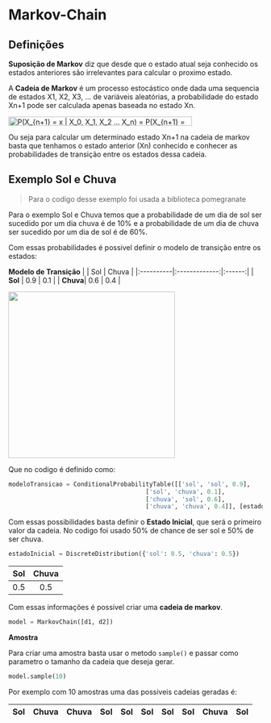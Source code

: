 # Markov-Chain
## Definições
__Suposição de Markov__ diz que desde que o estado atual seja conhecido os estados anteriores são irrelevantes para calcular o proximo estado.

A __Cadeia de Markov__ é um processo estocástico onde dada uma sequencia de estados X1, X2, X3, ... de variáveis aleatórias, a probabilidade do estado Xn+1 pode ser calculada apenas baseada no estado Xn.

   <img src="https://user-images.githubusercontent.com/78245128/123849098-cee71980-d8ee-11eb-91ba-1b5205a06664.png" align="cente" border="0" alt="P(X_{n+1} = x | X_0, X_1, X_2 ... X_n) = P(X_{n+1} = x|X_n)" width="364" height="18" />

Ou seja para calcular um determinado estado Xn+1 na cadeia de markov basta que tenhamos o estado anterior (Xn) conhecido e conhecer as probabilidades de transição entre os estados dessa cadeia.


 ## Exemplo Sol e Chuva
 > Para o codigo desse exemplo foi usada a biblioteca pomegranate

 Para o exemplo Sol e Chuva temos que a probabilidade de um dia de sol ser sucedido por um dia chuva é de 10% e a probabilidade de um dia de chuva ser sucedido por um dia de sol é de 60%.

Com essas probabilidades é possivel definir o modelo de transição entre os estados:

__Modelo de Transição__
|          |      Sol      | Chuva |
|:----------|:-------------:|:------:|
| __Sol__  |  0.9          | 0.1   |
| __Chuva__|  0.6          | 0.4   | 

<img src="https://user-images.githubusercontent.com/78245128/123842166-dc98a100-d8e6-11eb-82ae-1d4a761423e4.png" width="330">

Que no codigo é definido como:
```python
modeloTransicao = ConditionalProbabilityTable([['sol', 'sol', 0.9],
                                      ['sol', 'chuva', 0.1],
                                      ['chuva', 'sol', 0.6],
                                      ['chuva', 'chuva', 0.4]], [estadoInicial])
```
Com essas possibilidades basta definir o __Estado Inicial__, que será o primeiro valor da cadeia.
No codigo foi usado 50% de chance de ser sol e 50% de ser chuva.
```python
estadoInicial = DiscreteDistribution({'sol': 0.5, 'chuva': 0.5})
```
| Sol | Chuva|
|:------:|:------:|
| 0.5 |  0.5 |

Com essas informações é possivel criar uma __cadeia de markov__.
```python
model = MarkovChain([d1, d2])
```
__Amostra__

Para criar uma amostra basta usar o metodo ```sample()``` e passar como parametro o tamanho da cadeia que deseja gerar.


```python
model.sample(10)
```
Por exemplo com 10 amostras uma das possiveis cadeias geradas é:

| Sol | Chuva | Chuva | Sol | Sol | Sol | Sol | Sol | Chuva | Sol |
|:---:|:---:|:---:|:---:|:---:|:---:|:---:|:---:|:---:|:---:|
  
